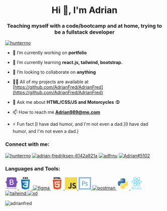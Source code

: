 <h1 align="center">Hi 👋, I'm Adrian</h1>
<h3 align="center">Teaching myself with a code/bootcamp and at home, trying to be a fullstack developer</h3>

<p align="left"> <a href="https://twitter.com/hunterrno" target="blank"><img src="https://img.shields.io/twitter/follow/hunterrno?logo=twitter&style=for-the-badge" alt="hunterrno" /></a> </p>

- 🔭 I’m currently working on **portfolio**

- 🌱 I’m currently learning **react.js, tailwind, bootstrap.**

- 👯 I’m looking to collaborate on **anything**

- 👨‍💻 All of my projects are available at [https://github.com/AdrianFred/AdrianFred](https://github.com/AdrianFred/AdrianFred)

- 💬 Ask me about **HTML/CSS/JS and Motorcycles :D**

- 📫 How to reach me **Adrian989@me.com**

- ⚡ Fun fact [I have dad humor, and I'm not even a dad.](I have dad humor, and I'm not even a dad.)

<h3 align="left">Connect with me:</h3>
<p align="left">
<a href="https://twitter.com/hunterrno" target="blank"><img align="center" src="https://raw.githubusercontent.com/rahuldkjain/github-profile-readme-generator/master/src/images/icons/Social/twitter.svg" alt="hunterrno" height="30" width="40" /></a>
<a href="https://linkedin.com/in/adrian-fredriksen-6142a921a" target="blank"><img align="center" src="https://raw.githubusercontent.com/rahuldkjain/github-profile-readme-generator/master/src/images/icons/Social/linked-in-alt.svg" alt="adrian-fredriksen-6142a921a" height="30" width="40" /></a>
<a href="https://instagram.com/adfrnu" target="blank"><img align="center" src="https://raw.githubusercontent.com/rahuldkjain/github-profile-readme-generator/master/src/images/icons/Social/instagram.svg" alt="adfrnu" height="30" width="40" /></a>
<a href="https://discord.gg/Adrian#5102" target="blank"><img align="center" src="https://raw.githubusercontent.com/rahuldkjain/github-profile-readme-generator/master/src/images/icons/Social/discord.svg" alt="Adrian#5102" height="30" width="40" /></a>
</p>

<h3 align="left">Languages and Tools:</h3>
<p align="left"> <a href="https://getbootstrap.com" target="_blank" rel="noreferrer"> <img src="https://raw.githubusercontent.com/devicons/devicon/master/icons/bootstrap/bootstrap-plain-wordmark.svg" alt="bootstrap" width="40" height="40"/> </a> <a href="https://www.w3schools.com/css/" target="_blank" rel="noreferrer"> <img src="https://raw.githubusercontent.com/devicons/devicon/master/icons/css3/css3-original-wordmark.svg" alt="css3" width="40" height="40"/> </a> <a href="https://www.figma.com/" target="_blank" rel="noreferrer"> <img src="https://www.vectorlogo.zone/logos/figma/figma-icon.svg" alt="figma" width="40" height="40"/> </a> <a href="https://www.w3.org/html/" target="_blank" rel="noreferrer"> <img src="https://raw.githubusercontent.com/devicons/devicon/master/icons/html5/html5-original-wordmark.svg" alt="html5" width="40" height="40"/> </a> <a href="https://developer.mozilla.org/en-US/docs/Web/JavaScript" target="_blank" rel="noreferrer"> <img src="https://raw.githubusercontent.com/devicons/devicon/master/icons/javascript/javascript-original.svg" alt="javascript" width="40" height="40"/> </a> <a href="https://www.photoshop.com/en" target="_blank" rel="noreferrer"> <img src="https://raw.githubusercontent.com/devicons/devicon/master/icons/photoshop/photoshop-line.svg" alt="photoshop" width="40" height="40"/> </a> <a href="https://postman.com" target="_blank" rel="noreferrer"> <img src="https://www.vectorlogo.zone/logos/getpostman/getpostman-icon.svg" alt="postman" width="40" height="40"/> </a> <a href="https://www.python.org" target="_blank" rel="noreferrer"> <img src="https://raw.githubusercontent.com/devicons/devicon/master/icons/python/python-original.svg" alt="python" width="40" height="40"/> </a> <a href="https://reactjs.org/" target="_blank" rel="noreferrer"> <img src="https://raw.githubusercontent.com/devicons/devicon/master/icons/react/react-original-wordmark.svg" alt="react" width="40" height="40"/> </a> <a href="https://tailwindcss.com/" target="_blank" rel="noreferrer"> <img src="https://www.vectorlogo.zone/logos/tailwindcss/tailwindcss-icon.svg" alt="tailwind" width="40" height="40"/> </a> <a href="https://www.adobe.com/products/xd.html" target="_blank" rel="noreferrer"> <img src="https://cdn.worldvectorlogo.com/logos/adobe-xd.svg" alt="xd" width="40" height="40"/> </a> </p>

<p><img align="center" src="https://github-readme-stats.vercel.app/api/top-langs?username=adrianfred&show_icons=true&locale=en&layout=compact" alt="adrianfred" /></p>
